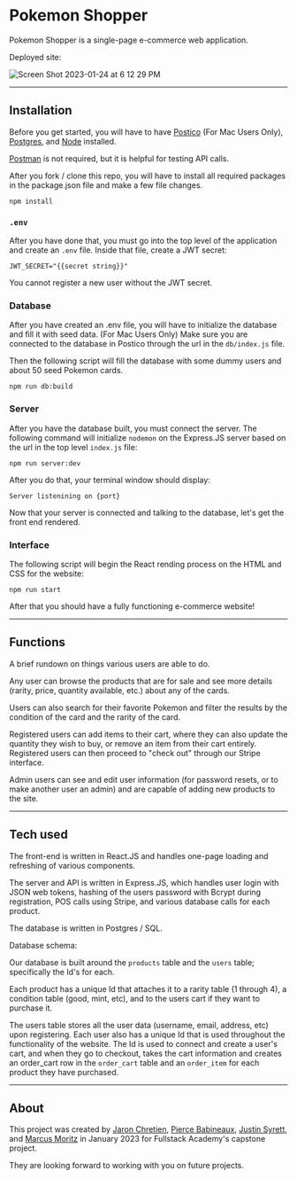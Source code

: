 # Pokemon Shopper

Pokemon Shopper is a single-page e-commerce web application.

Deployed site: <URL>

![Screen Shot 2023-01-24 at 6 12 29 PM](https://user-images.githubusercontent.com/109768964/214458281-0566e529-753b-4628-9d17-0d263a960dd6.png)

***

## Installation

Before you get started, you will have to have [Postico](https://eggerapps.at/postico2/) (For Mac Users Only), [Postgres](https://postgresapp.com/), and [Node](https://nodejs.org/en/) installed. 

[Postman](https://www.postman.com/) is not required, but it is helpful for testing API calls.

After you fork / clone this repo, you will have to install all required packages in the package.json file and make a few file changes.

```
npm install
```

### `.env`

After you have done that, you must go into the top level of the application and create an `.env` file. Inside that file, create a JWT secret: 

```
JWT_SECRET="{{secret string}}"
```

You cannot register a new user without the JWT secret. 

### Database
After you have created an .env file, you will have to initialize the database and fill it with seed data. (For Mac Users Only) Make sure you are connected to the database in Postico through the url in the `db/index.js` file. 


Then the following script will fill the database with some dummy users and about 50 seed Pokemon cards.

```
npm run db:build
```

### Server

After you have the database built, you must connect the server. The following command will initialize `nodemon` on the Express.JS server based on the url in the top level `index.js` file: 

```
npm run server:dev
```

After you do that, your terminal window should display:

```
Server listenining on {port}
```

Now that your server is connected and talking to the database, let's get the front end rendered.

### Interface

The following script will begin the React rending process on the HTML and CSS for the website:

```
npm run start
```

After that you should have a fully functioning e-commerce website!

***

## Functions

A brief rundown on things various users are able to do.

Any user can browse the products that are for sale and see more details (rarity, price, quantity available, etc.) about any of the cards. 

Users can also search for their favorite Pokemon and filter the results by the condition of the card and the rarity of the card.

Registered users can add items to their cart, where they can also update the quantity they wish to buy, or remove an item from their cart entirely. Registered users can then proceed to "check out" through our Stripe interface.

Admin users can see and edit user information (for password resets, or to make another user an admin) and are capable of adding new products to the site. 

***

## Tech used

The front-end is written in React.JS and handles one-page loading and refreshing of various components.

The server and API is written in Express.JS, which handles user login with JSON web tokens, hashing of the users password with Bcrypt during registration, POS calls using Stripe, and various database calls for each product.

The database is written in Postgres / SQL.

Database schema:

Our database is built around the `products` table and the `users` table; specifically the Id's for each.

Each product has a unique Id that attaches it to a rarity table (1 through 4), a condition table (good, mint, etc), and to the users cart if they want to purchase it. 

The users table stores all the user data (username, email, address, etc) upon registering. Each user also has a unique Id that is used throughout the functionality of the website. The Id is used to connect and create a user's cart, and when they go to checkout, takes the cart information and creates an order_cart row in the `order_cart` table and an `order_item` for each product they have purchased. 

***

## About

This project was created by [Jaron Chretien](https://www.linkedin.com/in/jaron-chretien/), [Pierce Babineaux](https://www.linkedin.com/in/pierce-babineaux/), [Justin Syrett](https://www.linkedin.com/in/justin-syrett/), and [Marcus Moritz](https://www.linkedin.com/in/marcusmoritz/) in January 2023 for Fullstack Academy's capstone project. 

They are looking forward to working with you on future projects.
